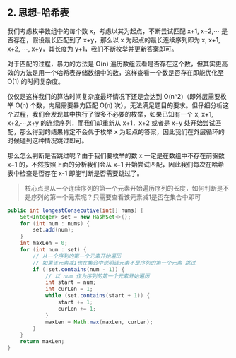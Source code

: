 
## 2. 思想-哈希表

我们考虑枚举数组中的每个数 x，考虑以其为起点，不断尝试匹配 x+1, x+2,⋯ 是否存在，假设最长匹配到了 x+y，那么以 x 为起点的最长连续序列即为 x, x+1, x+2, ⋯, x+y，其长度为 y+1，我们不断枚举并更新答案即可。

对于匹配的过程，暴力的方法是 O(n) 遍历数组去看是否存在这个数，但其实更高效的方法是用一个哈希表存储数组中的数，这样查看一个数是否存在即能优化至 O(1) 的时间复杂度。

仅仅是这样我们的算法时间复杂度最坏情况下还是会达到 O(n^2)（即外层需要枚举 O(n) 个数，内层需要暴力匹配 O(n) 次），无法满足题目的要求。但仔细分析这个过程，我们会发现其中执行了很多不必要的枚举，如果已知有一个 x, x+1, x+2,⋯,x+y 的连续序列，而我们却重新从 x+1，x+2 或者是 x+y 处开始尝试匹配，那么得到的结果肯定不会优于枚举 x 为起点的答案，因此我们在外层循环的时候碰到这种情况跳过即可。

那么怎么判断是否跳过呢？由于我们要枚举的数 x 一定是在数组中不存在前驱数 x−1 的，不然按照上面的分析我们会从 x−1 开始尝试匹配，因此我们每次在哈希表中检查是否存在 x-1 即能判断是否需要跳过了。

> 核心点是从一个连续序列的第一个元素开始遍历序列的长度，如何判断是不是序列的第一个元素呢？只需要查看该元素减1是否在集合中即可

```java
public int longestConsecutive(int[] nums) {
    Set<Integer> set = new HashSet<>();
    for (int num : nums) {
        set.add(num);
    }
    int maxLen = 0;
    for (int num : set) {
        // 从一个序列的第一个元素开始遍历
        // 如果该元素减1也在集合中说明该元素不是序列的第一个元素 跳过
        if (!set.contains(num - 1)) {
            // 以 num 作为序列的第一个元素开始遍历
            int start = num;
            int curLen = 1;
            while (set.contains(start + 1)) {
                start += 1;
                curLen += 1;
            }
            maxLen = Math.max(maxLen, curLen);
        }
    }
    return maxLen;
}
```
